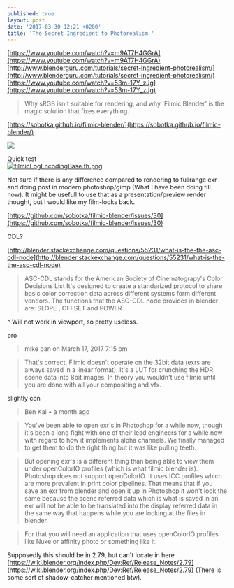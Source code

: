 ```yaml
---
published: true
layout: post
date: '2017-03-30 12:21 +0200'
title: 'The Secret Ingredient to Photorealism '
---
```

[https://www.youtube.com/watch?v=m9AT7H4GGrA](https://www.youtube.com/watch?v=m9AT7H4GGrA)  
[http://www.blenderguru.com/tutorials/secret-ingredient-photorealism/](http://www.blenderguru.com/tutorials/secret-ingredient-photorealism/)  
[https://www.youtube.com/watch?v=53m-17Y_zJg](https://www.youtube.com/watch?v=53m-17Y_zJg)

> Why sRGB isn't suitable for rendering, and why 'Filmic Blender' is the magic solution that fixes everything.

[https://sobotka.github.io/filmic-blender/](https://sobotka.github.io/filmic-blender/)

![](https://s3.amazonaws.com/blenderguru.com/uploads/2017/02/29089698821_9b865a6cb5_o-673x674.jpg)

Quick test  
[![filmicLogEncodingBase.th.png](https://cdn.scrot.moe/images/2017/03/30/filmicLogEncodingBase.th.png)](https://cdn.scrot.moe/images/2017/03/30/filmicLogEncodingBase.png)

Not sure if there is any difference compared to rendering to fullrange exr and doing post in modern photoshop/gimp (What I have been doing till now). It might be usefull to use that as a presentation/preview render thought, but I would like my film-looks back.

[https://github.com/sobotka/filmic-blender/issues/30](https://github.com/sobotka/filmic-blender/issues/30)

CDL?

[http://blender.stackexchange.com/questions/55231/what-is-the-the-asc-cdl-node](http://blender.stackexchange.com/questions/55231/what-is-the-the-asc-cdl-node)

> ASC-CDL stands for the American Society of Cinematograpy's Color Decisions List
> It's designed to create a standarized protocol to share basic color correction data across different systems form different vendors.
> The functions that the ASC-CDL node provides in blender are: SLOPE , OFFSET and POWER.

^ Will not work in viewport, so pretty useless.

pro

> mike pan on March 17, 2017 7:15 pm

> That's correct. Filmic doesn't operate on the 32bit data (exrs are always saved in a linear format). It's a LUT for crunching the HDR scene data into 8bit images. In theory you wouldn't use filmic until you are done with all your compositing and vfx.

slightly con

> Ben Kai • a month ago

> You've been able to open exr's in Photoshop for a while now, though it's been a long fight with one of their lead engineers for a while now with regard to how it implements alpha channels. We finally managed to get them to do the right thing but it was like pulling teeth.

> But opening exr's is a different thing than being able to view them under openColorIO profiles (which is what filmic blender is). Photoshop does not support openColorIO. It uses ICC profiles which are more prevalent in print color pipelines. That means that if you save an exr from blender and open it up in Photoshop it won't look the same because the scene referred data which is what is saved in an exr will not be able to be translated into the display referred data in the same way that happens while you are looking at the files in blender.

> For that you will need an application that uses openColorIO profiles like Nuke or affinity photo or something like it.

Supposedly this should be in 2.79, but can't locate in here  
[https://wiki.blender.org/index.php/Dev:Ref/Release_Notes/2.79](https://wiki.blender.org/index.php/Dev:Ref/Release_Notes/2.79) (There is some sort of shadow-catcher mentioned btw).
